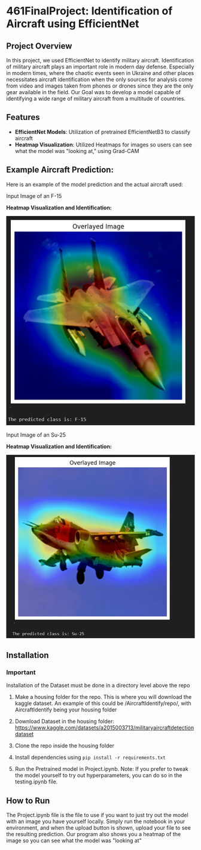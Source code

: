 # 461FinalProject: Identification of Aircraft using EfficientNet

## Project Overview
In this project, we used EfficientNet to identify military aircraft. Identification of military aircraft plays an important role in modern day defense. Especially in modern times, where the chaotic events seen in Ukraine and other places necessitates aircraft identification when the only sources for analysis come from video and images taken from phones or drones since they are the only gear available in the field. Our Goal was to develop a model capable of identifying a wide range of military aircraft from a multitude of countries.

## Features
* **EfficientNet Models**: Utilization of pretrained EfficientNetB3 to classify aircraft
* **Heatmap Visualization**: Utilized Heatmaps for images so users can see what the model was "looking at," using Grad-CAM



## Example Aircraft Prediction:
Here is an example of the model prediction and the actual aircraft used:

Input Image of an F-15

**Heatmap Visualization and Identification:**

![alt text](https://github.com/Jquijioc/461FinalProject/blob/main/GithubF15.jpg)


Input Image of an Su-25

**Heatmap Visualization and Identification:**

![alt text](https://github.com/Jquijioc/461FinalProject/blob/main/GithubSu25.jpg)


## Installation

### **Important**

Installation of the Dataset must be done in a directory level above the repo

1. Make a housing folder for the repo. This is where you will download the kaggle dataset. An example of this could be /AircraftIdentify/repo/, with AircraftIdentify being your housing folder
2. Download Dataset in the housing folder:
https://www.kaggle.com/datasets/a2015003713/militaryaircraftdetectiondataset

2. Clone the repo inside the housing folder
3. Install dependencies using ``` pip install -r requirements.txt ```
4. Run the Pretrained model in Project.ipynb. Note: If you prefer to tweak the model yourself to try out hyperparameters, you can do so in the testing.ipynb file.

## How to Run

The Project.ipynb file is the file to use if you want to just try out the model with an image you have yourself locally. Simply run the notebook in your environment, and when the upload button is shown, upload your file to see the resulting prediction. Our program also shows you a heatmap of the image so you can see what the model was "looking at"
